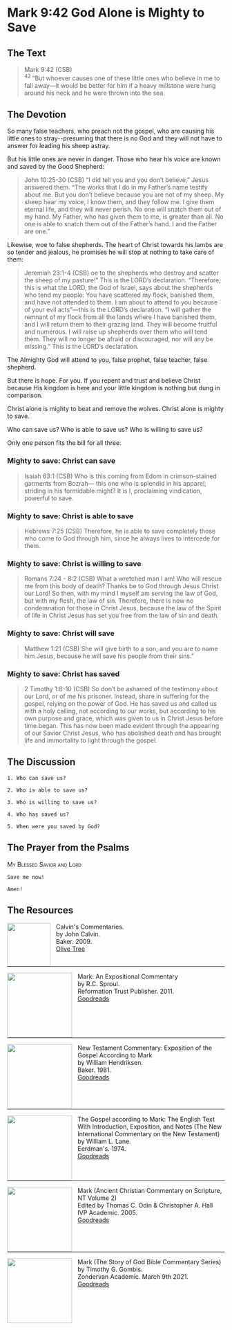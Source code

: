 # Mark 9:42 God Alone is Mighty to Save

## The Text

>Mark 9:42 (CSB)  
><sup> 42 </sup> “But whoever causes one of these little ones who believe in me to fall away—it would be better for him if a heavy millstone were hung around his neck and he were thrown into the sea.

## The Devotion

So many false teachers, who preach not the gospel, who are causing his little ones to stray--presuming that there is no God and they will not have to answer for leading his sheep astray.

But his little ones are never in danger. Those who hear his voice are known and saved by the Good Shepherd:

>John 10:25-30 (CSB) “I did tell you and you don’t believe,” Jesus answered them. “The works that I do in my Father’s name testify about me. But you don’t believe because you are not of my sheep. My sheep hear my voice, I know them, and they follow me. I give them eternal life, and they will never perish. No one will snatch them out of my hand. My Father, who has given them to me, is greater than all. No one is able to snatch them out of the Father’s hand. I and the Father are one.”

Likewise, woe to false shepherds. The heart of Christ towards his lambs are so tender and jealous, he promises he will stop at nothing to take care of them:

>Jeremiah 23:1-4 (CSB) oe to the shepherds who destroy and scatter the sheep of my pasture!” This is the LORD’s declaration. “Therefore, this is what the LORD, the God of Israel, says about the shepherds who tend my people: You have scattered my flock, banished them, and have not attended to them. I am about to attend to you because of your evil acts”—this is the LORD’s declaration. “I will gather the remnant of my flock from all the lands where I have banished them, and I will return them to their grazing land. They will become fruitful and numerous. I will raise up shepherds over them who will tend them. They will no longer be afraid or discouraged, nor will any be missing.” This is the LORD’s declaration.

The Almighty God will attend to you, false prophet, false teacher, false shepherd.

But there is hope. For you. If you repent and trust and believe Christ because His kingdom is here and your little kingdom is nothing but dung in comparison.

Christ alone is mighty to beat and remove the wolves. Christ alone is mighty to save.

Who can save us? Who is able to save us? Who is willing to save us?

Only one person fits the bill for all three.

### Mighty to save: Christ can save

>Isaiah 63:1 (CSB) Who is this coming from Edom
in crimson-stained garments from Bozrah—
this one who is splendid in his apparel,
striding in his formidable might?
It is I, proclaiming vindication,
powerful to save.

### Mighty to save: Christ is able to save

>Hebrews 7:25 (CSB) Therefore, he is able to save completely those who come to God through him, since he always lives to intercede for them.

### Mighty to save: Christ is willing to save

>Romans 7:24 - 8:2 (CSB) What a wretched man I am! Who will rescue me from this body of death? Thanks be to God through Jesus Christ our Lord! So then, with my mind I myself am serving the law of God, but with my flesh, the law of sin. Therefore, there is now no condemnation for those in Christ Jesus, because the law of the Spirit of life in Christ Jesus has set you free from the law of sin and death.

### Mighty to save: Christ will save

>Matthew 1:21 (CSB) She will give birth to a son, and you are to name him Jesus, because he will save his people from their sins.”

### Mighty to save: Christ has saved

>2 Timothy 1:8-10 (CSB) So don’t be ashamed of the testimony about our Lord, or of me his prisoner. Instead, share in suffering for the gospel, relying on the power of God. He has saved us and called us with a holy calling, not according to our works, but according to his own purpose and grace, which was given to us in Christ Jesus before time began. This has now been made evident through the appearing of our Savior Christ Jesus, who has abolished death and has brought life and immortality to light through the gospel.

## The Discussion

```text
1. Who can save us?
```

```text
2. Who is able to save us?
```

```text
3. Who is willing to save us?
```

```text
4. Who has saved us?
```

```text
5. When were you saved by God?
```

## The Prayer from the Psalms

>

<div style='font-variant: small-caps;'>
My Blessed Savior and Lord
</div>

```text
Save me now!

Amen!
```

<div style="page-break-after: always;"></div>


## The Resources

<p style="clear:both;">

<img src="/images/resources/commentary-calvin-set.png" align="left" width="100" style="padding-right: 10px" />Calvin's Commentaries.  
by John Calvin.  
Baker. 2009.  
[Olive Tree](https://www.olivetree.com/store/product.php?productid=17517)

<p style="clear:both;">

---

<img src="/images/resources/commentary-mark-sproul.jpg" align="left" width="150" style="padding-right: 10px" />Mark: An Expositional Commentary  
by R.C. Sproul.  
Reformation Trust Publisher. 2011.  
[Goodreads](https://www.goodreads.com/book/show/13329901-mark?ac=1&from_search=true&qid=AjPCOwNAXj&rank=1)

<p style="clear:both;">

---

<img src="/images/resources/commentary-mark-hendriksen.jpg" align="left" width="150" style="padding-right: 10px" />New Testament Commentary: Exposition of the Gospel According to Mark  
by William Hendriksen.  
Baker. 1981.  
[Goodreads](https://www.goodreads.com/book/show/2365098.Mark)

<p style="clear:both;">

---

<img src="/images/resources/commentary-mark-lane.jpg" align="left" width="150" style="padding-right: 10px" />The Gospel according to Mark: The English Text With Introduction, Exposition, and Notes (The New International Commentary on the New Testament)  
by William L. Lane.  
Eerdman's. 1974.  
[Goodreads](https://www.goodreads.com/book/show/978619.The_Gospel_of_Mark?from_search=true&from_srp=true&qid=UOUMUiJ7z4&rank=2)

<p style="clear:both;">

---

<img src="/images/resources/commentary-mark-oden.jpg" align="left" width="150" style="padding-right: 10px" />Mark (Ancient Christian Commentary on Scripture, NT Volume 2)  
Edited by Thomas C. Odin & Christopher A. Hall  
IVP Academic. 2005.  
[Goodreads](https://www.goodreads.com/book/show/33015669-mark)

<p style="clear:both;">

---

<img src="/images/resources/commentary-mark-gombis.jpg" align="left" width="150" style="padding-right: 10px" />Mark (The Story of God Bible Commentary Series)  
by Timothy G. Gombis.   
Zondervan Academic. March 9th 2021.  
[Goodreads](https://www.goodreads.com/book/show/54287613-mark)

<p style="clear:both;">

